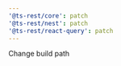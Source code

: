 ```yaml
---
'@ts-rest/core': patch
'@ts-rest/nest': patch
'@ts-rest/react-query': patch
---
```


Change build path
